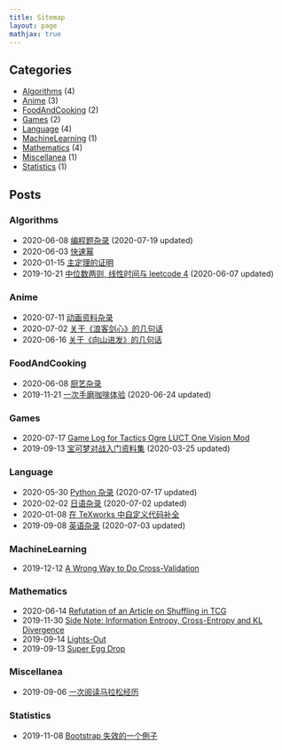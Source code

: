 ```yaml
---
title: Sitemap
layout: page
mathjax: true
---
```



## Categories

- [Algorithms](https://shiina18.github.io/category/#/Algorithms) (4)
- [Anime](https://shiina18.github.io/category/#/Anime) (3)
- [FoodAndCooking](https://shiina18.github.io/category/#/FoodAndCooking) (2)
- [Games](https://shiina18.github.io/category/#/Games) (2)
- [Language](https://shiina18.github.io/category/#/Language) (4)
- [MachineLearning](https://shiina18.github.io/category/#/MachineLearning) (1)
- [Mathematics](https://shiina18.github.io/category/#/Mathematics) (4)
- [Miscellanea](https://shiina18.github.io/category/#/Miscellanea) (1)
- [Statistics](https://shiina18.github.io/category/#/Statistics) (1)

## Posts


### Algorithms

- 2020-06-08 [编程题杂录](https://shiina18.github.io/algorithms/2020/06/08/coding-problems-misc) (2020-07-19 updated)
- 2020-06-03 [快速幂](https://shiina18.github.io/algorithms/2020/06/03/fast-power)
- 2020-01-15 [主定理的证明](https://shiina18.github.io/algorithms/2020/01/15/master-theorem)
- 2019-10-21 [中位数两则, 线性时间与 leetcode 4](https://shiina18.github.io/algorithms/2019/10/21/median-of-medians) (2020-06-07 updated)

### Anime

- 2020-07-11 [动画资料杂录](https://shiina18.github.io/anime/2020/07/11/anime-misc)
- 2020-07-02 [关于《浪客剑心》的几句话](https://shiina18.github.io/anime/2020/07/02/about-kenshin)
- 2020-06-16 [关于《向山进发》的几句话](https://shiina18.github.io/anime/2020/06/16/about-yamasusu)

### FoodAndCooking

- 2020-06-08 [厨艺杂录](https://shiina18.github.io/foodandcooking/2020/06/08/cooking-misc)
- 2019-11-21 [一次手磨咖啡体验](https://shiina18.github.io/foodandcooking/2019/11/21/brew-coffee) (2020-06-24 updated)

### Games

- 2020-07-17 [Game Log for Tactics Ogre LUCT One Vision Mod](https://shiina18.github.io/games/2020/07/17/game-log-for-to-ov-mod)
- 2019-09-13 [宝可梦对战入门资料集](https://shiina18.github.io/games/2019/09/13/pokemon-showdown) (2020-03-25 updated)

### Language

- 2020-05-30 [Python 杂录](https://shiina18.github.io/language/2020/05/30/python-misc) (2020-07-17 updated)
- 2020-02-02 [日语杂录](https://shiina18.github.io/language/2020/02/02/japanese-misc) (2020-07-02 updated)
- 2020-01-08 [在 TeXworks 中自定义代码补全](https://shiina18.github.io/language/2020/01/08/tex-autocompletion)
- 2019-09-08 [英语杂录](https://shiina18.github.io/language/2019/09/08/english-misc) (2020-07-03 updated)

### MachineLearning

- 2019-12-12 [A Wrong Way to Do Cross-Validation](https://shiina18.github.io/machinelearning/2019/12/12/wrong-cv)

### Mathematics

- 2020-06-14 [Refutation of an Article on Shuffling in TCG](https://shiina18.github.io/mathematics/2020/06/14/refutation-on-shuffling)
- 2019-11-30 [Side Note: Information Entropy, Cross-Entropy and KL Divergence](https://shiina18.github.io/mathematics/2019/11/30/entropy)
- 2019-09-14 [Lights-Out](https://shiina18.github.io/mathematics/2019/09/14/lights-out)
- 2019-09-13 [Super Egg Drop](https://shiina18.github.io/mathematics/2019/09/13/super-egg-drop)

### Miscellanea

- 2019-09-06 [一次阅读马拉松经历](https://shiina18.github.io/miscellanea/2019/09/06/reading-marathon)

### Statistics

- 2019-11-08 [Bootstrap 失效的一个例子](https://shiina18.github.io/statistics/2019/11/08/bootstrap-fail)
